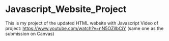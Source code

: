 # Javascript_Website_Project
This is my project of the updated HTML website with Javascript
Video of project: https://www.youtube.com/watch?v=nN5OZilbCiY (same one as the submission on Canvas) 
